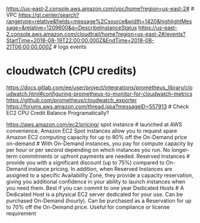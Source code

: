 https://us-east-2.console.aws.amazon.com/vpc/home?region=us-east-2# # VPC
https://gl.center/search?rangetype=relative&fields=message%2Csource&width=1420&highlightMessage=&relative=1209600&q=DescribeInstanceStatus
https://us-east-2.console.aws.amazon.com/cloudtrail/home?region=us-east-2#/events?StartTime=2018-08-19T22:00:00.000Z&EndTime=2018-08-21T06:00:00.000Z # logs events


# cloudwatch (CPU credits)
https://docs.gitlab.com/ee/user/project/integrations/prometheus_library/cloudwatch.html#configuring-prometheus-to-monitor-for-cloudwatch-metrics
https://github.com/prometheus/cloudwatch_exporter
https://forums.aws.amazon.com/thread.jspa?messageID=557913 # Check EC2 CPU Credit Balance Programatically?



https://aws.amazon.com/ec2/pricing/
spot instance # launched at AWS convenience, Amazon EC2 Spot instances allow you to request spare Amazon EC2 computing capacity for up to 90% off the On-Demand price
on-demand # With On-Demand instances, you pay for compute capacity by per hour or per second depending on which instances you run. No longer-term commitments or upfront payments are needed.
Reserved Instances # provide you with a significant discount (up to 75%) compared to On-Demand instance pricing. In addition, when Reserved Instances are assigned to a specific Availability Zone, they provide a capacity reservation, giving you additional confidence in your ability to launch instances when you need them. Best if you can commit to one year
Dedicated Hosts # A Dedicated Host is a physical EC2 server dedicated for your use. Can be purchased On-Demand (hourly).  Can be purchased as a Reservation for up to 70% off the On-Demand price. Useful for compliance or license requirement
